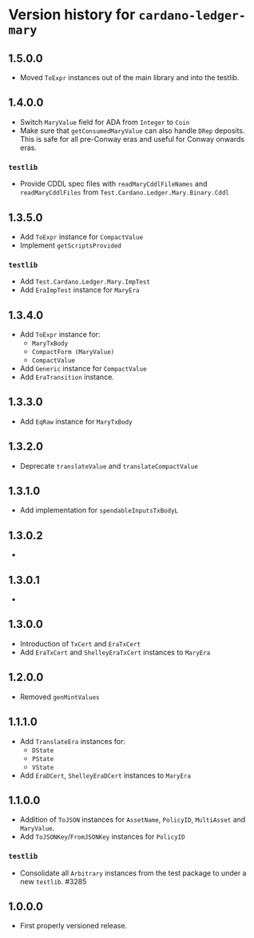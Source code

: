 # Version history for `cardano-ledger-mary`

## 1.5.0.0

* Moved `ToExpr` instances out of the main library and into the testlib.

## 1.4.0.0

* Switch `MaryValue` field for ADA from `Integer` to `Coin`
* Make sure that `getConsumedMaryValue` can also handle `DRep` deposits. This is safe for
  all pre-Conway eras and useful for Conway onwards eras.

### `testlib`

* Provide CDDL spec files with `readMaryCddlFileNames` and `readMaryCddlFiles` from
  `Test.Cardano.Ledger.Mary.Binary.Cddl`

## 1.3.5.0

* Add `ToExpr` instance for `CompactValue`
* Implement `getScriptsProvided`

### `testlib`

* Add `Test.Cardano.Ledger.Mary.ImpTest`
* Add `EraImpTest` instance for `MaryEra`

## 1.3.4.0

* Add `ToExpr` instance for:
  * `MaryTxBody`
  * `CompactForm (MaryValue)`
  * `CompactValue`
* Add `Generic` instance for `CompactValue`
* Add `EraTransition` instance.

## 1.3.3.0

* Add `EqRaw` instance for `MaryTxBody`

## 1.3.2.0

* Deprecate `translateValue` and `translateCompactValue`

## 1.3.1.0

* Add implementation for `spendableInputsTxBodyL`

## 1.3.0.2

*

## 1.3.0.1

*

## 1.3.0.0

* Introduction of `TxCert` and `EraTxCert`
* Add `EraTxCert` and `ShelleyEraTxCert` instances to `MaryEra`

## 1.2.0.0

* Removed `genMintValues`

## 1.1.1.0

* Add `TranslateEra` instances for:
  * `DState`
  * `PState`
  * `VState`
* Add `EraDCert`, `ShelleyEraDCert` instances to `MaryEra`

## 1.1.0.0

* Addition of `ToJSON` instances for `AssetName`, `PolicyID`, `MultiAsset` and `MaryValue`.
* Add `ToJSONKey`/`FromJSONKey` instances for `PolicyID`

### `testlib`

* Consolidate all `Arbitrary` instances from the test package to under a new `testlib`. #3285

## 1.0.0.0

* First properly versioned release.
